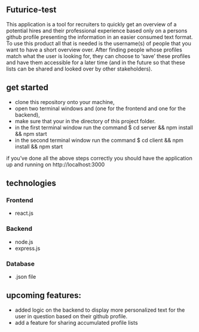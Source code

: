 ## Futurice-test

This application is a tool for recruiters to quickly get an overview of a potential hires and their professional experience based only on a persons github profile presenting the information in an easier consumed text format.
To use this product all that is needed is the username(s) of people that you want to have a short overview over.
After finding people whose profiles match what the user is looking for, they can choose to ‘save’ these profiles and have them accessible for a later time (and in the future so that these lists can be shared and looked over by other stakeholders).

## get started

- clone this repository onto your machine,
- open two terminal windows and (one for the frontend and one for the backend),
- make sure that your in the directory of this project folder.
- in the first terminal window run the command \$ cd server && npm install && npm start
- in the second terminal window run the command \$ cd client && npm install && npm start

if you’ve done all the above steps correctly you should have the application up and running on http://localhost:3000

## technologies

### Frontend

- react.js

### Backend

- node.js
- express.js

### Database

- .json file

## upcoming features:

- added logic on the backend to display more personalized text for the user in question based on their github profile.
- add a feature for sharing accumulated profile lists

